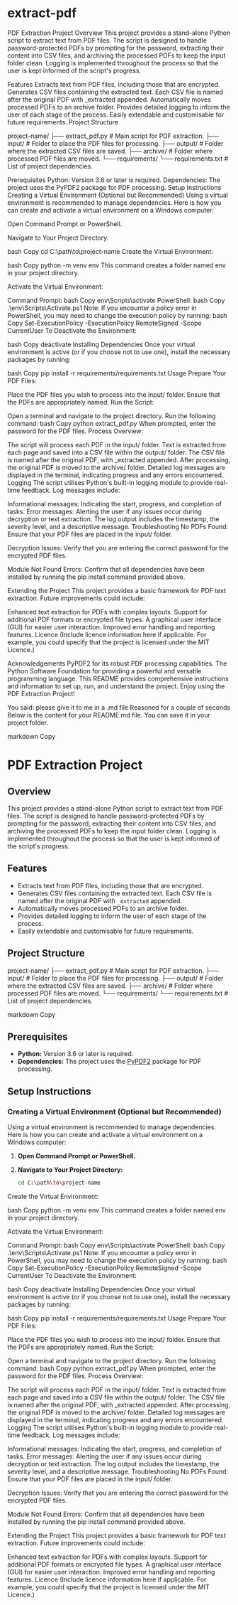 # extract-pdf
PDF Extraction Project
Overview
This project provides a stand-alone Python script to extract text from PDF files. The script is designed to handle password-protected PDFs by prompting for the password, extracting their content into CSV files, and archiving the processed PDFs to keep the input folder clean. Logging is implemented throughout the process so that the user is kept informed of the script's progress.

Features
Extracts text from PDF files, including those that are encrypted.
Generates CSV files containing the extracted text. Each CSV file is named after the original PDF with _extracted appended.
Automatically moves processed PDFs to an archive folder.
Provides detailed logging to inform the user of each stage of the process.
Easily extendable and customisable for future requirements.
Project Structure

project-name/
├── extract_pdf.py         # Main script for PDF extraction.
├── input/                 # Folder to place the PDF files for processing.
├── output/                # Folder where the extracted CSV files are saved.
├── archive/               # Folder where processed PDF files are moved.
└── requirements/
    └── requirements.txt   # List of project dependencies.

Prerequisites
Python: Version 3.6 or later is required.
Dependencies: The project uses the PyPDF2 package for PDF processing.
Setup Instructions
Creating a Virtual Environment (Optional but Recommended)
Using a virtual environment is recommended to manage dependencies. Here is how you can create and activate a virtual environment on a Windows computer:

Open Command Prompt or PowerShell.

Navigate to Your Project Directory:

bash
Copy
cd C:\path\to\project-name
Create the Virtual Environment:

bash
Copy
python -m venv env
This command creates a folder named env in your project directory.

Activate the Virtual Environment:

Command Prompt:
bash
Copy
env\Scripts\activate
PowerShell:
bash
Copy
.\env\Scripts\Activate.ps1
Note: If you encounter a policy error in PowerShell, you may need to change the execution policy by running:
bash
Copy
Set-ExecutionPolicy -ExecutionPolicy RemoteSigned -Scope CurrentUser
To Deactivate the Environment:

bash
Copy
deactivate
Installing Dependencies
Once your virtual environment is active (or if you choose not to use one), install the necessary packages by running:

bash
Copy
pip install -r requirements/requirements.txt
Usage
Prepare Your PDF Files:

Place the PDF files you wish to process into the input/ folder.
Ensure that the PDFs are appropriately named.
Run the Script:

Open a terminal and navigate to the project directory.
Run the following command:
bash
Copy
python extract_pdf.py
When prompted, enter the password for the PDF files.
Process Overview:

The script will process each PDF in the input/ folder.
Text is extracted from each page and saved into a CSV file within the output/ folder. The CSV file is named after the original PDF, with _extracted appended.
After processing, the original PDF is moved to the archive/ folder.
Detailed log messages are displayed in the terminal, indicating progress and any errors encountered.
Logging
The script utilises Python's built-in logging module to provide real-time feedback. Log messages include:

Informational messages: Indicating the start, progress, and completion of tasks.
Error messages: Alerting the user if any issues occur during decryption or text extraction.
The log output includes the timestamp, the severity level, and a descriptive message.
Troubleshooting
No PDFs Found:
Ensure that your PDF files are placed in the input/ folder.

Decryption Issues:
Verify that you are entering the correct password for the encrypted PDF files.

Module Not Found Errors:
Confirm that all dependencies have been installed by running the pip install command provided above.

Extending the Project
This project provides a basic framework for PDF text extraction. Future improvements could include:

Enhanced text extraction for PDFs with complex layouts.
Support for additional PDF formats or encrypted file types.
A graphical user interface (GUI) for easier user interaction.
Improved error handling and reporting features.
Licence
(Include licence information here if applicable. For example, you could specify that the project is licensed under the MIT Licence.)

Acknowledgements
PyPDF2 for its robust PDF processing capabilities.
The Python Software Foundation for providing a powerful and versatile programming language.
This README provides comprehensive instructions and information to set up, run, and understand the project. Enjoy using the PDF Extraction Project!




You said:
please give it to me in a .md file
Reasoned for a couple of seconds
Below is the content for your README.md file. You can save it in your project folder.

markdown
Copy
# PDF Extraction Project

## Overview
This project provides a stand-alone Python script to extract text from PDF files. The script is designed to handle password-protected PDFs by prompting for the password, extracting their content into CSV files, and archiving the processed PDFs to keep the input folder clean. Logging is implemented throughout the process so that the user is kept informed of the script's progress.

## Features
- Extracts text from PDF files, including those that are encrypted.
- Generates CSV files containing the extracted text. Each CSV file is named after the original PDF with `_extracted` appended.
- Automatically moves processed PDFs to an archive folder.
- Provides detailed logging to inform the user of each stage of the process.
- Easily extendable and customisable for future requirements.

## Project Structure
project-name/ ├── extract_pdf.py # Main script for PDF extraction. ├── input/ # Folder to place the PDF files for processing. ├── output/ # Folder where the extracted CSV files are saved. ├── archive/ # Folder where processed PDF files are moved. └── requirements/ └── requirements.txt # List of project dependencies.

markdown
Copy

## Prerequisites
- **Python:** Version 3.6 or later is required.
- **Dependencies:** The project uses the [PyPDF2](https://pypi.org/project/PyPDF2/) package for PDF processing.

## Setup Instructions

### Creating a Virtual Environment (Optional but Recommended)
Using a virtual environment is recommended to manage dependencies. Here is how you can create and activate a virtual environment on a Windows computer:

1. **Open Command Prompt or PowerShell.**

2. **Navigate to Your Project Directory:**
   ```bash
   cd C:\path\to\project-name
Create the Virtual Environment:

bash
Copy
python -m venv env
This command creates a folder named env in your project directory.

Activate the Virtual Environment:

Command Prompt:
bash
Copy
env\Scripts\activate
PowerShell:
bash
Copy
.\env\Scripts\Activate.ps1
Note: If you encounter a policy error in PowerShell, you may need to change the execution policy by running:
bash
Copy
Set-ExecutionPolicy -ExecutionPolicy RemoteSigned -Scope CurrentUser
To Deactivate the Environment:

bash
Copy
deactivate
Installing Dependencies
Once your virtual environment is active (or if you choose not to use one), install the necessary packages by running:

bash
Copy
pip install -r requirements/requirements.txt
Usage
Prepare Your PDF Files:

Place the PDF files you wish to process into the input/ folder.
Ensure that the PDFs are appropriately named.
Run the Script:

Open a terminal and navigate to the project directory.
Run the following command:
bash
Copy
python extract_pdf.py
When prompted, enter the password for the PDF files.
Process Overview:

The script will process each PDF in the input/ folder.
Text is extracted from each page and saved into a CSV file within the output/ folder. The CSV file is named after the original PDF, with _extracted appended.
After processing, the original PDF is moved to the archive/ folder.
Detailed log messages are displayed in the terminal, indicating progress and any errors encountered.
Logging
The script utilises Python's built-in logging module to provide real-time feedback. Log messages include:

Informational messages: Indicating the start, progress, and completion of tasks.
Error messages: Alerting the user if any issues occur during decryption or text extraction.
The log output includes the timestamp, the severity level, and a descriptive message.
Troubleshooting
No PDFs Found:
Ensure that your PDF files are placed in the input/ folder.

Decryption Issues:
Verify that you are entering the correct password for the encrypted PDF files.

Module Not Found Errors:
Confirm that all dependencies have been installed by running the pip install command provided above.

Extending the Project
This project provides a basic framework for PDF text extraction. Future improvements could include:

Enhanced text extraction for PDFs with complex layouts.
Support for additional PDF formats or encrypted file types.
A graphical user interface (GUI) for easier user interaction.
Improved error handling and reporting features.
Licence
(Include licence information here if applicable. For example, you could specify that the project is licensed under the MIT Licence.)
